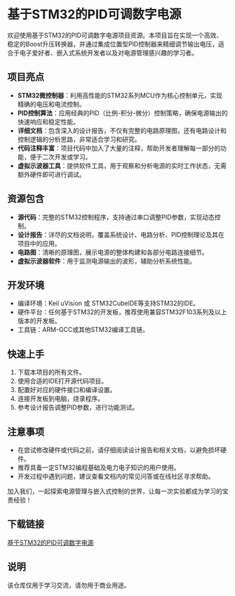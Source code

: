 # 基于STM32的PID可调数字电源

欢迎使用基于STM32的PID可调数字电源项目资源。本项目旨在实现一个高效、稳定的Boost升压转换器，并通过集成位置型PID控制器来精细调节输出电压，适合于电子爱好者、嵌入式系统开发者以及对电源管理感兴趣的学习者。

## 项目亮点

- **STM32微控制器**：利用高性能的STM32系列MCU作为核心控制单元，实现精确的电压和电流控制。
- **PID控制算法**：应用经典的PID（比例-积分-微分）控制策略，确保电源输出的快速响应和稳定性能。
- **详细文档**：包含深入的设计报告，不仅有完整的电路原理图，还有电路设计和控制逻辑的分析思路，非常适合学习和研究。
- **代码注释丰富**：项目代码中加入了大量的注释，帮助开发者理解每一部分的功能，便于二次开发或学习。
- **虚拟示波器工具**：提供软件工具，用于观察和分析电源的实时工作状态，无需额外硬件即可进行调试。

## 资源包含

- **源代码**：完整的STM32控制程序，支持通过串口调整PID参数，实现动态控制。
- **设计报告**：详尽的文档说明，覆盖系统设计、电路分析、PID控制理论及其在项目中的应用。
- **电路图**：清晰的原理图，展示电源的整体构建和各部分电路连接细节。
- **虚拟示波器软件**：用于监测电源输出的波形，辅助分析系统性能。

## 开发环境

- 编译环境：Keil uVision 或 STM32CubeIDE等支持STM32的IDE。
- 硬件平台：任何基于STM32的开发板，推荐使用兼容STM32F103系列及以上版本的开发板。
- 工具链：ARM-GCC或其他STM32编译工具链。

## 快速上手

1. 下载本项目的所有文件。
2. 使用合适的IDE打开源代码项目。
3. 配置好对应的硬件接口和编译设置。
4. 连接开发板到电脑，烧录程序。
5. 参考设计报告调整PID参数，进行功能测试。

## 注意事项

- 在尝试修改硬件或代码之前，请仔细阅读设计报告和相关文档，以避免损坏硬件。
- 推荐具备一定STM32编程基础及电力电子知识的用户使用。
- 开发过程中遇到问题，建议查看文档内的常见问答或在线社区寻求帮助。

加入我们，一起探索电源管理与嵌入式控制的世界，让每一次实验都成为学习的宝贵经验！

## 下载链接
[基于STM32的PID可调数字电源](https://pan.quark.cn/s/c60f2e0812a9)

## 说明

该仓库仅用于学习交流，请勿用于商业用途。
